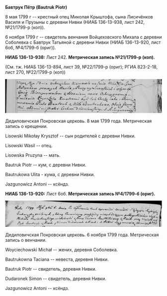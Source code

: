 **Бавтрук Пётр (Bautruk Piotr)**

8 мая 1799 г -- крестный отец Миколая Крыштофа, сына Лисичёнков Василя и
Прузыны с деревни Нивки (НИАБ 136-13-938, лист 242, №21/1799-р (коп)).

6 ноября 1799 г -- свидетель венчания Войцеховского Михала с деревни
Соболевка с Бавтрук Татьяной с деревни Нивки (НИАБ 136-13-920, лист 6об,
№4/1799-б (ориг)).

**НИАБ 136-13-938:** Лист 242. **Метрическая запись №21/1799-р (коп).**

(См. тж. НИАБ 136-13-894, лист 39, №22/1799-р (ориг); РГИА 823-2-18,
лист 270, №22/1799-р (коп))

![](./media/60605b933f939f30ef6ce0559cd69aa4b051ff77.png)

Дедиловичская Покровская церковь. 8 мая 1799 года. Метрическая запись о
крещении.

Lisowski Mikołay Krysztof -- сын родителей с деревни Нивки.

Lisowski Wasil -- отец.

Lisowska Pruzyna -- мать.

Bautruk Piotr -- кум, с деревни Нивки.

Bautrukowa Ulita - кума, с деревни Нивки.

Jazgunowicz Antoni -- ксёндз.

**НИАБ 136-13-920:** Лист 6об. **Метрическая запись №4/1799-б (ориг).**

![](./media/dd74e0b21df32bd48f6089d333e7789431d74567.png)

Дедиловичская Покровская церковь. 6 ноября 1799 года. Метрическая запись
о венчании.

Woyciechowski Michał -- жених, деревня Соболевка.

Bautrukowna Taciana -- невеста, деревня Нивки.

Bautruk Piotr -- свидетель, деревня Нивки.

Dudaronek Simon -- свидетель, деревня Нивки.

Jazgunowicz Antoni -- ксёндз.
